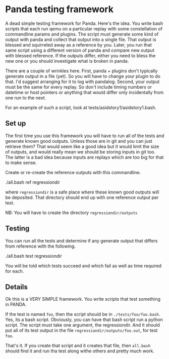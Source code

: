 Panda testing framework
=======================

A dead simple testing framework for Panda.  Here's the idea.  You
write bash scripts that each run qemu on a particular replay with some
constellation of commandline params and plugins.  The script must
generate some kind of output with panda and collect that output into a
single file.  That output is blessed and squirreled away as a
reference by you.  Later, you run that same script using a different
version of panda and compare new output with blessed reference.  If
the outputs differ, either you need to bless the new one or you should
investigate what is broken in panda.

There are a couple of wrinkles here.  First, panda + plugins don't
typically generate output in a file (yet).  So you will have to change
your plugin to do that.  I'd suggest arranging for it to log with
pandalog.  Second, your output must be the same for every replay.  So
don't include timing numbers or datetime or host pointers or anything
that would differ only incidentally from one run to the next.

For an example of such a script, look at tests/asidstory1/asidstory1.bash.


Set up
------

The first time you use this framework you will have to run all of the
tests and generate known good outputs.  Unless those are in git and
you can just retrieve them?  That would seem like a good idea but it
would limit the size of outputs, and would really mean we should be
storing inputs in git too.  The latter is a bad idea because inputs
are replays which are too big for that to make sense.

Create or re-create the reference outputs with this commandline.

   ./all.bash ref regressiondir

where `regressiondir` is a safe place where these known good outputs
will be deposited.  That directory should end up with one reference
output per test.

NB: You will have to create the directory `regressiondir/outputs`

Testing
-------

You can run all the tests and determine if any generate output that
differs from reference with the following.

   ./all.bash test regressiondir

You will be told which tests succeed and which fail as well as time
required for each.


Details
-------

Ok this is a VERY SIMPLE framework.
You write scripts that test something in PANDA.

If the test is named `foo`, then the script should be in
`./tests/foo/foo.bash`.  Yes, its a bash script.  Obviously, you can
have that bash script run a python script.  The script must take one
argument, the regressiondir.  And it should put all of its test output
in the file `regressiondir/outputs/foo.out`, for test `foo`.

That's it.  If you create that script and it creates that file, then
`all.bash` should find it and run tha test along withe others and
pretty much work.




